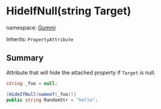 # HideIfNull(string Target)

namespace: [Gummi](../)

Inherits: `PropertyAttribute`

## Summary

Attribute that will hide the attached property if `Target` is null.

```csharp
string _foo = null;

[HideIfNull(nameof(_foo))]
public string RandomStr = "hello";
```

